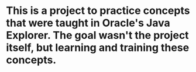 # This is a project to practice concepts that were taught in Oracle's Java Explorer. The goal wasn't the project itself, but learning and training these concepts.

